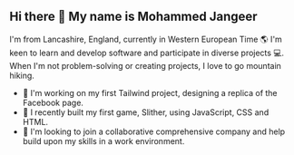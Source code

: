 ## Hi there 👋 My name is Mohammed Jangeer

I'm from Lancashire, England, currently in Western European Time 🌎 I'm keen to learn and develop software and participate in diverse projects 💻. When I'm not problem-solving or creating projects, I love to go mountain hiking. 

- 🔭 I'm working on my first Tailwind project, designing a replica of the Facebook page. 
- 🌱 I recently built my first game, Slither, using JavaScript, CSS and HTML. 
- 👯 I'm looking to join a collaborative comprehensive company and help build upon my skills in a work environment. 

<!--
**MohammedJangeer2023/MohammedJangeer2023** is a ✨ _special_ ✨ repository because its `README.md` (this file) appears on your GitHub profile.

Here are some ideas to get you started:

- 🔭 I'm working on my first Tailwind project, designing a replica of the Facebook page. 
- 🌱 I'm currently learning ...
- 👯 I'm looking to collaborate on ...
- 🤔 I'm looking for help with ...
- 💬 Ask me about ...
- 📫 How to reach me: ...
- 😄 Pronouns: ...
- ⚡ Fun fact: ...
-->
